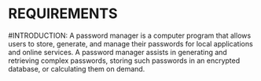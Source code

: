 # REQUIREMENTS
#INTRODUCTION:
A password manager is a computer program that allows users to store, generate, and manage their passwords for local applications and online services.
A password manager assists in generating and retrieving complex passwords, storing such passwords in an encrypted database, or calculating them on demand.


